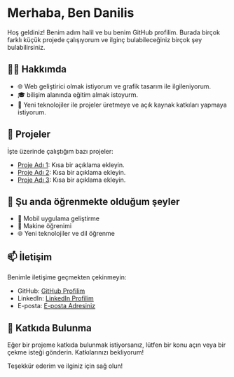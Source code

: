 # Merhaba, Ben Danilis

Hoş geldiniz! Benim adım halil ve bu benim GitHub profilim. Burada birçok farklı küçük projede çalışıyorum ve ilginç bulabileceğiniz birçok şey bulabilirsiniz.

## 🧑‍💻 Hakkımda

- 🌐 Web geliştirici olmak istiyorum ve grafik tasarım ile ilgileniyorum.
- 🎓 bilişim alanında eğitim almak istoyurm.
- 🚀 Yeni teknolojiler ile projeler üretmeye ve açık kaynak katkıları yapmaya istiyorum.

## 🚀 Projeler

İşte üzerinde çalıştığım bazı projeler:

- [Proje Adı 1](link1): Kısa bir açıklama ekleyin.
- [Proje Adı 2](link2): Kısa bir açıklama ekleyin.
- [Proje Adı 3](link3): Kısa bir açıklama ekleyin.

## 🌱 Şu anda öğrenmekte olduğum şeyler

- 📱 Mobil uygulama geliştirme
- 🤖 Makine öğrenimi
- 🌐 Yeni teknolojiler ve dil öğrenme

## 📫 İletişim

Benimle iletişime geçmekten çekinmeyin:

- GitHub: [GitHub Profilim](link_to_profile)
- LinkedIn: [LinkedIn Profilim](link_to_linkedin)
- E-posta: [E-posta Adresiniz](mailto:you@example.com)

## 🤝 Katkıda Bulunma

Eğer bir projeme katkıda bulunmak istiyorsanız, lütfen bir konu açın veya bir çekme isteği gönderin. Katkılarınızı bekliyorum!

Teşekkür ederim ve ilginiz için sağ olun!
